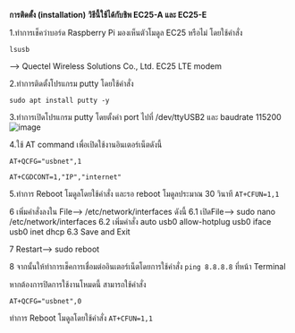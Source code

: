 **การติดตั้ง (installation)**
**วิธีนี้ใช้ได้กับชิพ EC25-A และ EC25-E**

1.ทำการเช็คว่าบอร์ด Raspberry Pi มองเห็นตัวโมดูล EC25 หรือไม่ โดยใช้คำสั่ง 

`lsusb`

--> Quectel Wireless Solutions Co., Ltd. EC25 LTE modem




2.ทำการติดตั้งโปรแกรม putty โดยใช้คำสั่ง

`sudo apt install putty -y`




3.ทำการเปิดโปรแกรม putty โดยตั้งค่า port ไปที่ /dev/ttyUSB2 และ baudrate 115200
![image](https://user-images.githubusercontent.com/8803501/149867323-2bff3c62-6d1e-4731-a850-fba884233e9e.png)




4.ใช้ AT command เพื่อเปิดใช้งานอินเตอร์เน็ตดังนี้

`AT+QCFG="usbnet",1`

`AT+CGDCONT=1,"IP","internet"`




5.ทำการ Reboot โมดูลโดยใช้คำสั่ง และรอ reboot โมดูลประมาณ 30 วินาที
`AT+CFUN=1,1`

6 เพิ่มคำสั่งลงใน File--> /etc/network/interfaces
ดังนี้
6.1  เปิดFile--> sudo nano /etc/network/interfaces
6.2 เพิ่มคำสั่ง
auto usb0
allow-hotplug usb0
iface usb0 inet dhcp
6.3 Save and Exit

7 Restart--> sudo reboot

8 จากนั้นให้ทำการเช็คการเชื่อมต่ออินเตอร์เน็ตโดยการใช้คำสั่ง `ping 8.8.8.8` ที่หน้า Terminal




หากต้องการปิดการใช้งานโหมดนี้ สามารถใช้คำสั่ง 

`AT+QCFG="usbnet",0`

ทำการ Reboot โมดูลโดยใช้คำสั่ง 
`AT+CFUN=1,1`
